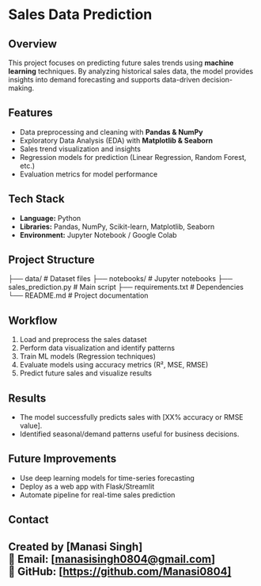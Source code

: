 # Sales Data Prediction

##  Overview
This project focuses on predicting future sales trends using **machine learning** techniques. By analyzing historical sales data, the model provides insights into demand forecasting and supports data-driven decision-making.

##  Features
- Data preprocessing and cleaning with **Pandas & NumPy**  
- Exploratory Data Analysis (EDA) with **Matplotlib & Seaborn**  
- Sales trend visualization and insights  
- Regression models for prediction (Linear Regression, Random Forest, etc.)  
- Evaluation metrics for model performance  

## Tech Stack
- **Language:** Python  
- **Libraries:** Pandas, NumPy, Scikit-learn, Matplotlib, Seaborn  
- **Environment:** Jupyter Notebook / Google Colab  

## Project Structure
├── data/ # Dataset files
├── notebooks/ # Jupyter notebooks
├── sales_prediction.py # Main script
├── requirements.txt # Dependencies
└── README.md # Project documentation

## Workflow
1. Load and preprocess the sales dataset  
2. Perform data visualization and identify patterns  
3. Train ML models (Regression techniques)  
4. Evaluate models using accuracy metrics (R², MSE, RMSE)  
5. Predict future sales and visualize results  

##  Results
- The model successfully predicts sales with [XX% accuracy or RMSE value].  
- Identified seasonal/demand patterns useful for business decisions.  

##  Future Improvements
- Use deep learning models for time-series forecasting  
- Deploy as a web app with Flask/Streamlit  
- Automate pipeline for real-time sales prediction  

## Contact
Created by **[Manasi Singh]**  
📧 Email: [manasisingh0804@gmail.com]  
🐙 GitHub: [https://github.com/Manasi0804]
---
